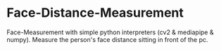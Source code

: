 # Face-Distance-Measurement
Face-Measurement with simple python interpreters (cv2 &amp; mediapipe &amp; numpy). Measure the person's face distance sitting in front of the pc. 
